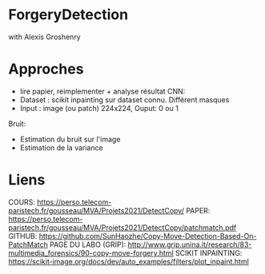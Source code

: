 # ForgeryDetection
with Alexis Groshenry


# Approches

- lire papier, reimplementer + analyse résultat
CNN:
- Dataset : scikit inpainting sur dataset connu. Différent masques
- Input : image (ou patch) 224x224, Ouput: 0 ou 1

Bruit:
- Estimation du bruit sur l'image
- Estimation de la variance

# Liens

COURS:
https://perso.telecom-paristech.fr/gousseau/MVA/Projets2021/DetectCopy/
PAPER:
https://perso.telecom-paristech.fr/gousseau/MVA/Projets2021/DetectCopy/patchmatch.pdf
GITHUB:
https://github.com/SunHaozhe/Copy-Move-Detection-Based-On-PatchMatch
PAGE DU LABO (GRIP):
http://www.grip.unina.it/research/83-multimedia_forensics/90-copy-move-forgery.html
SCIKIT INPAINTING:
https://scikit-image.org/docs/dev/auto_examples/filters/plot_inpaint.html

